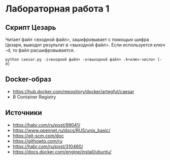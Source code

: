 # Лабораторная работа 1
## Скрипт Цезарь
Читает файл <входной файл>, зашифровывает с помощью шифра Цезаря, выводит результат в <выходной файл>. Если используется ключ -d, то файл расшифровывается.

`python caesar.py -i<входной файл> -o<выходной файл> -k<ключ-число> [-d]`

## Docker-образ
- https://hub.docker.com/repository/docker/artegful/caesar
- В Container Registry

## Источники
- https://habr.com/ru/post/99041/
- https://www.opennet.ru/docs/RUS/unix_basic/
- https://git-scm.com/doc
- https://githowto.com/ru
- https://habr.com/ru/post/310460/
- https://docs.docker.com/engine/install/ubuntu/
